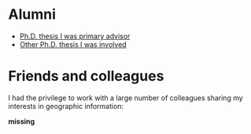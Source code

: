#  Alumni
- [Ph.D. thesis I was primary advisor](/staticData/alumni/firstAdvisee.html)
- [Other Ph.D. thesis I was involved](/staticData/alumni/otherAdvisee.html)

# Friends and colleagues 

I had the privilege to work with a large number of colleagues sharing my interests in geographic information: 

**missing**
